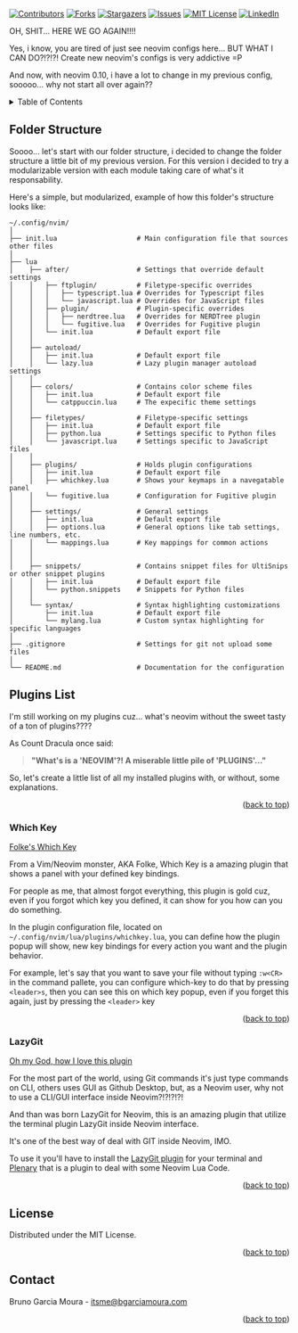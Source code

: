 <a name="readme-top"></a>

[![Contributors][contributors-shield]][contributors-url]
[![Forks][forks-shield]][forks-url]
[![Stargazers][stars-shield]][stars-url]
[![Issues][issues-shield]][issues-url]
[![MIT License][license-shield]][license-url]
[![LinkedIn][linkedin-shield]][linkedin-url]

OH, SHIT... HERE WE GO AGAIN!!!!

Yes, i know, you are tired of just see neovim configs here... BUT WHAT I CAN DO?!?!?! Create new neovim's configs is very addictive =P

And now, with neovim 0.10, i have a lot to change in my previous config, sooooo... why not start all over again??

<details>
  <summary>Table of Contents</summary>
  <ol>
    <li>
      <a href="#folder-structure">Folder Structure</a>
    </li> 
    <li>
      <a href="#plugins-list">Plugins List</a>
      <ul>
        <li>
            <a href="#which-key">Which Key</a>
        </li>
        <li>
            <a href="#lazygit">LazyGit</a>
        </li>
      </ul>
    </li>
    <li><a href="#contributing">Contributing</a></li>
    <li><a href="#license">License</a></li>
    <li><a href="#contact">Contact</a></li>
  </ol>
</details>


## Folder Structure

Soooo... let's start with our folder structure, i decided to change the folder structure a little bit of my previous version. For this version i decided to try a modularizable version with each module taking care of what's it responsability.

Here's a simple, but modularized, example of how this folder's structure looks like:

```
~/.config/nvim/
│
├── init.lua                    # Main configuration file that sources other files
│
├── lua
│    ├── after/                 # Settings that override default settings
│    │   ├── ftplugin/          # Filetype-specific overrides
│    │   │   ├── typescript.lua # Overrides for Typescript files
│    │   │   └── javascript.lua # Overrides for JavaScript files
│    │   ├── plugin/            # Plugin-specific overrides
│    │   │   ├── nerdtree.lua   # Overrides for NERDTree plugin
│    │   │   └── fugitive.lua   # Overrides for Fugitive plugin
│    │   └── init.lua           # Default export file
│    │ 
│    ├── autoload/
│    │   ├── init.lua           # Default export file
│    │   └── lazy.lua           # Lazy plugin manager autoload settings
│    │ 
│    ├── colors/                # Contains color scheme files    
│    │   ├── init.lua           # Default export file
│    │   └── catppuccin.lua     # The expecific theme settings
│    │     
│    ├── filetypes/             # Filetype-specific settings
│    │   ├── init.lua           # Default export file
│    │   ├── python.lua         # Settings specific to Python files
│    │   └── javascript.lua     # Settings specific to JavaScript files
│    │  
│    ├── plugins/               # Holds plugin configurations
│    │   ├── init.lua           # Default export file
│    │   ├── whichkey.lua       # Shows your keymaps in a navegatable panel
│    │   └── fugitive.lua       # Configuration for Fugitive plugin   
│    │ 
│    ├── settings/              # General settings
│    │   ├── init.lua           # Default export file
│    │   ├── options.lua        # General options like tab settings, line numbers, etc.
│    │   └── mappings.lua       # Key mappings for common actions
│    │ 
│    │
│    ├── snippets/              # Contains snippet files for UltiSnips or other snippet plugins
│    │   ├── init.lua           # Default export file
│    │   └── python.snippets    # Snippets for Python files
│    │
│    └── syntax/                # Syntax highlighting customizations
│        ├── init.lua           # Default export file
│        └── mylang.lua         # Custom syntax highlighting for specific languages
│ 
├── .gitignore                  # Settings for git not upload some files
│ 
└── README.md                   # Documentation for the configuration
```

## Plugins List

I'm still working on my plugins cuz... what's neovim without the sweet tasty of a ton of plugins????

As Count Dracula once said:
> **"What's is a 'NEOVIM'?! A miserable little pile of 'PLUGINS'..."**

So, let's create a little list of all my installed plugins with, or without, some explanations.

<p align="right">(<a href="#readme-top">back to top</a>)</p>

### Which Key

[Folke's Which Key](https://github.com/folke/which-key.nvim)

From a Vim/Neovim monster, AKA Folke, Which Key is a amazing plugin that shows a panel with your defined key bindings.

For people as me, that almost forgot everything, this plugin is gold cuz, even if you forgot which key you defined, it can show for you how can you do something.

In the plugin configuration file, located on ```~/.config/nvim/lua/plugins/whichkey.lua```, you can define how the plugin popup will show, new key bindings for every action you want and the plugin behavior.

For example, let's say that you want to save your file without typing ```:w<CR>``` in the command pallete, you can configure which-key to do that by pressing ```<leader>s```, then you can see this on which key popup, even if you forget this again, just by pressing the ```<leader>``` key

<p align="right">(<a href="#readme-top">back to top</a>)</p>

### LazyGit

[Oh my God, how I love this plugin](https://github.com/kdheepak/lazygit.nvim)

For the most part of the world, using Git commands it's just type commands on CLI, others uses GUI as Github Desktop, but, as a Neovim user, why not to use a CLI/GUI interface inside Neovim?!?!?!?!

And than was born LazyGit for Neovim, this is an amazing plugin that utilize the terminal plugin LazyGit inside Neovim interface.

It's one of the best way of deal with GIT inside Neovim, IMO.

To use it you'll have to install the [LazyGit plugin](https://github.com/jesseduffield/lazygit) for your terminal and [Plenary](https://github.com/nvim-lua/plenary.nvim) that is a plugin to deal with some Neovim Lua Code.

<p align="right">(<a href="#readme-top">back to top</a>)</p>

## License

Distributed under the MIT License.

<p align="right">(<a href="#readme-top">back to top</a>)</p>

## Contact

Bruno Garcia Moura - itsme@bgarciamoura.com


<p align="right">(<a href="#readme-top">back to top</a>)</p>


[contributors-shield]: https://img.shields.io/github/contributors/bgarciamoura/neovim-0.10-config.svg?style=for-the-badge
[contributors-url]: https://github.com/bgarciamoura/neovim-0.10-config/graphs/contributors
[forks-shield]: https://img.shields.io/github/forks/bgarciamoura/neovim-0.10-config.svg?style=for-the-badge
[forks-url]: https://github.com/bgarciamoura/neovim-0.10-config/network/members
[stars-shield]: https://img.shields.io/github/stars/bgarciamoura/neovim-0.10-config.svg?style=for-the-badge
[stars-url]: https://github.com/bgarciamoura/neovim-0.10-config/stargazers
[issues-shield]: https://img.shields.io/github/issues/bgarciamoura/neovim-0.10-config.svg?style=for-the-badge
[issues-url]: https://github.com/bgarciamoura/neovim-0.10-config/issues
[license-shield]: https://img.shields.io/github/license/bgarciamoura/neovim-0.10-config.svg?style=for-the-badge
[license-url]: https://github.com/bgarciamoura/neovim-0.10-config/blob/master/LICENSE.txt
[linkedin-shield]: https://img.shields.io/badge/-LinkedIn-black.svg?style=for-the-badge&logo=linkedin&colorB=555
[linkedin-url]: https://linkedin.com/in/bgarciamoura
